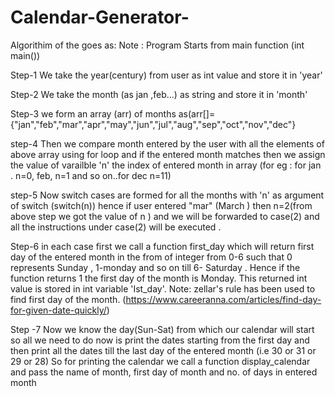 # Calendar-Generator-
Algorithim of the goes as:
Note : Program Starts from  main function (int main()) 

Step-1  We take the year(century) from user as int value and store it in  'year'

Step-2  We take the month (as jan ,feb...) as string and store it in 'month'

Step-3  we form an array (arr) of months  as(arr[]={"jan","feb","mar","apr","may","jun","jul","aug","sep","oct","nov","dec"}

step-4  Then we compare month entered by the user with all the elements of above array using for loop and if the entered month matches then we assign the value of varailble 'n'
        the index of entered month in array (for eg : for jan . n=0, feb, n=1 and so on..for dec n=11)
        
step-5  Now switch cases are  formed for all the months with 'n' as argument of switch (switch(n)) hence if user entered "mar" (March ) then n=2(from above step we got the 
        value of n ) and we will be forwarded to case(2) and all the instructions under case(2) will be executed .  
       
        

Step-6  in each case first we call a function first_day which will return first day of the entered month in the from of integer from 0-6 such that 0 represents Sunday , 1-monday 
        and so on till 6- Saturday . Hence if the function returns 1 the first day of the month is Monday.
        This returned int value is stored in int variable 'Ist_day'.
         Note: zellar's rule has been used to find first day of the month. (https://www.careeranna.com/articles/find-day-for-given-date-quickly/)

Step -7 Now we know the day(Sun-Sat) from which our calendar will start so all we need to do now is print the dates  starting  from the first day and then print all the
        dates till the last day of the entered month (i.e 30 or 31 or 29 or 28)
        So for printing the calendar we call a function display_calendar and pass the name of month, first day of month and no. of days in entered month
        
